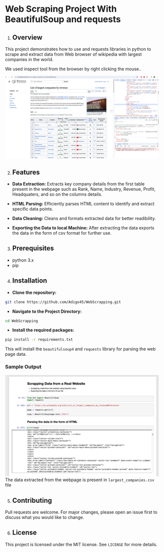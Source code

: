 # Web Scraping Project With BeautifulSoup and requests


1. ## Overview

This project demonstrates how to use and requests libraries in python to scrape and extract data from Web browser of wikipedia with largest companies in the world.

We used inspect tool from the browser by right clicking the mouse..

![wikipedia Data](wikipedia_data.png)

2. ## Features
- **Data Extraction:** Extracts key company details from the first table present in the webpage such as Rank, Name, Industry, Revenue, Profit, Headquaters, and so on the columns details.

- **HTML Parsing:** Efficiently parses HTML content to identify and extract specific data points.

- **Data Cleaning:** Cleans and formats extracted data for better readibility.

- **Exporting the Data to local Machine:** After extracting the data exports the data in the form of csv format for further use.


3. ## Prerequisites
- python 3.x
- pip

4. ## Installation

- **Clone the repository:**
``` bash
git clone https://github.com/Adigo45/WebScrapping.git
```

- **Navigate to the Project Directory:**

```bash
cd WebScrapping
```

- **Install the required packages:**
```bash
pip install -r requirements.txt
```
 This will install the  `beautifulsoup4` and `requests`  library for parsing the web page data.

### Sample Output
 ![Parsed Data](Parsing.png)
The data extracted from the webpage is present in `largest_companies.csv` file

5. ## Contributing

Pull requests are welcome. For major changes, please open an issue first to discuss what you would like to change.


6. ## License
This project is licensed under the MIT license. See `LICENSE` for more details.

